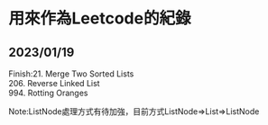 # 用來作為Leetcode的紀錄

2023/01/19
--------------------
Finish:21. Merge Two Sorted Lists  
       206. Reverse Linked List  
       994. Rotting Oranges  

Note:ListNode處理方式有待加強，目前方式ListNode=>List=>ListNode